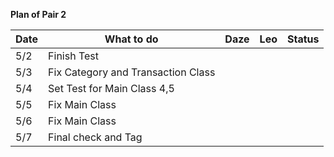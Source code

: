 **Plan of Pair 2**

| Date | What to do                         | Daze | Leo  | Status |
| ---- | ---------------------------------- | ---- | ---- | ------ |
| 5/2  | Finish Test                        |      |      |        |
| 5/3  | Fix Category and Transaction Class |      |      |        |
| 5/4  | Set Test for Main Class 4,5        |      |      |        |
| 5/5  | Fix Main Class                     |      |      |        |
| 5/6  | Fix Main Class                     |      |      |        |
| 5/7  | Final check and Tag                |      |      |        |

